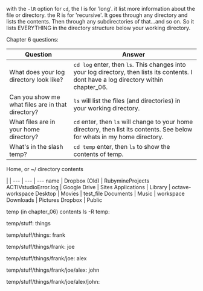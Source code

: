 with the `-lR` option for `cd`, the l is for 'long'. it list more information about the file or directory.
the R is for 'recursive'. It goes through any directory and lists the contents. 
Then through any subdirectories of that...and so on. So it lists EVERYTHING in the directory structure below your working directory.

Chapter 6 questions:

Question | Answer
--- | ---
What does your log directory look like? | `cd log` enter, then `ls`. This changes into your log directory, then lists its contents. I dont have a log directory within chapter_06.
Can you show me what files are in that directory? | `ls` will list the files (and directories) in your working directory.
What files are in your home directory? | `cd` enter, then `ls` will change to your home directory, then list its contents. See below for whats in my home directory.
What's in the slash temp? | `cd temp` enter, then `ls` to show the contents of temp.

Home, or ~/ directory contents 

 | | 
--- | --- | ---
name | Dropbox (Old) | RubymineProjects
ACTIVstudioError.log | Google Drive | Sites
Applications | Library | octave-workspace
Desktop | Movies | test_file
Documents | Music | workspace
Downloads | Pictures
Dropbox | Public


temp (in chapter_06) contents ls -R temp:
              
temp/stuff:
things

temp/stuff/things:
frank

temp/stuff/things/frank:
joe

temp/stuff/things/frank/joe:
alex

temp/stuff/things/frank/joe/alex:
john

temp/stuff/things/frank/joe/alex/john:
